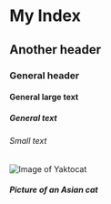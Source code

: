 # My Index
## Another header
### General header
#### General large text
##### General text
###### Small text
![Image of Yaktocat](https://octodex.github.com/images/yaktocat.png)
##### Picture of an Asian cat
